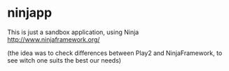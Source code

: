 ninjapp
=======

This is just a sandbox application, using Ninja<br/>
http://www.ninjaframework.org/

(the idea was to check differences between Play2 and NinjaFramework, to see witch one suits the best our needs)
